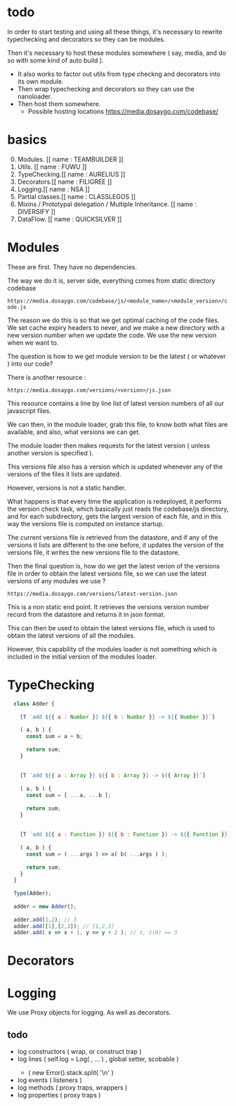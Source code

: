 # todo

In order to start testing and using all these things, it's necessary to rewrite typechecking and decorators so they can be modules. 

Then it's necessary to host these modules somewhere ( say, media, and do so with some kind of auto build ). 

- It also works to factor out utils from type checkng and decorators into its own module.
- Then wrap typechecking and decorators so they can use the nanoloader.
- Then host them somewhere.
  - Possible hosting locations https://media.dosaygo.com/codebase/

# basics

0. Modules. [[ name : TEAMBUILDER ]]
1. Utils. [[ name : FUWU ]] 
2. TypeChecking.[[ name : AURELIUS ]]
3. Decorators.[[ name : FILIGREE ]]
4. Logging.[[ name : NSA ]]
5. Partial classes.[[ name : CLASSLEGOS ]]
6. Mixins / Prototypal delegation / Multiple Inheritance. [[ name : DIVERSIFY ]]
7. DataFlow. [[ name : QUICKSILVER ]]

# Modules

These are first. They have no dependencies. 

The way we do it is, server side, everything comes from static directory codebase

`https://media.dosaygo.com/codebase/js/<module_name>/<module_version>/code.js`

The reason we do this is so that we get optimal caching of the code files. We set cache expiry headers to never, and we make a new directory with a new version number when we update the code. We use the new version when we want to.

The question is how to we get module version to be the latest ( or whatever ) into our code?

There is another resource :

`https://media.dosaygo.com/versions/<version>/js.json`

This resource contains a line by line list of latest version numbers of all our javascript files. 

We can then, in the module loader, grab this file, to know both what files are available, and also, what versions we can get. 

The module loader then makes requests for the latest version ( unless another version is specified ).

This versions file also has a version which is updated whenever any of the versions of the files it lists are updated. 

However, versions is not a static handler. 

What happens is that every time the application is redeployed, it performs the version check task, which basically just reads the codebase/js directory, and for each subdirectory, gets the largest version of each file, and in this way the versions file is computed on instance startup. 

The current versions file is retrieved from the datastore, and if any of the versions it lists are different to the one before, it updates the version of the versions file, it writes the new versions file to the datastore.

Then the final question is, how do we get the latest verion of the versions file in order to obtain the latest versions file, so we can use the latest versions of any modules we use ?

`https://media.dosaygo.com/versions/latest-version.json`

This is a non static end point. It retrieves the versions version number record from the datastore and returns it in json format. 

This can then be used to obtain the latest versions file, which is used to obtain the latest versions of all the modules.

However, this capability of the modules loader is not something which is included in the initial version of the modules loader. 



# TypeChecking

```js
  class Adder {
    
    [T `add ${{ a : Number }} ${{ b : Number }} -> ${{ Number }}`] 
    
    ( a, b ) {
      const sum = a + b;
      
      return sum;
    }
    
    
    [T `add ${{ a : Array }} ${{ b : Array }} -> ${{ Array }}`] 
    
    ( a, b ) {
      const sum = [ ...a, ...b ];
      
      return sum;
    }
    
    
    [T `add ${{ a : Function }} ${{ b : Function }} -> ${{ Function }}`] 
    
    ( a, b ) {
      const sum = ( ...args ) => a( b( ...args ) );
    
      return sum;
    }
  }
  
  Type(Adder);
  
  adder = new Adder();
  
  adder.add(1,2); // 3
  adder.add([1],[2,3]); // [1,2,3]
  adder.add( x => x + 1, y => y + 2 ); // z, z(0) == 3
```

# Decorators


# Logging

We use Proxy objects for logging. As well as decorators. 

## todo

- log constructors ( wrap, or construct trap )
- log lines ( self.log = Log( <stuff to log>, ...<log scopes> ) , global setter, scobable )
    - ( new Error().stack.split( '\n' )
- log events ( listeners )
- log methods ( proxy traps, wrappers )
- log properties ( proxy traps )





